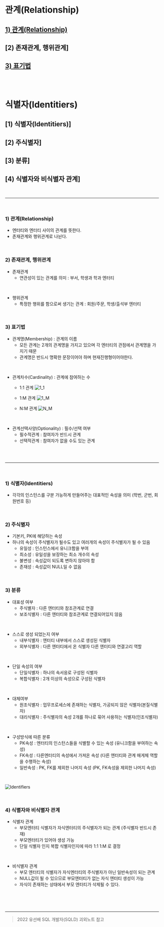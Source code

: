 

<br>

# 관계(Relationship)
 ## [1) 관계(Relationship)](##1-관계(Relationship))
 ## [2) 존재관계, 행위관계]
 ## [3) 표기법](#3-표기법)

 <br>
 <br>

# 식별자(Identitiers)
 ## [1) 식별자(Identitiers)]
 ## [2) 주식별자]
 ## [3) 분류]
 ## [4) 식별자와 비식별자 관계]
 <br/>

---------------

<br/>

### 1) 관계(Relationship)
 - 엔터티와 엔터티 사이의 관계를 뜻한다.
 - 존재관계와 행위관계로 나뉜다.

</br>

### 2) 존재관계, 행위관계
 - 존재관계
   - 연관성이 있는 관계를 의미 : 부서, 학생과 학과 엔터티

</br>

- 행위관계
   - 특정한 행위를 함으로써 생기는 관계 : 회원/주문, 학생/출석부 엔터티

</br>

### 3) 표기법
 - 관계명(Membership) : 관계의 이름
   - 모든 관계는 2개의 관계명을 가지고 있으며 각 엔터티의 관점에서 관계명을 가지기 때문
   - 관계명은 반드시 명확한 문장이어야 하며 현재진행형이어야한다.

</br>

 - 관계차수(Cardinality) : 관계에 참여하는 수
   - 1:1 관계
![1_1](https://user-images.githubusercontent.com/80929909/222911895-6f8f961a-3645-47aa-9571-d3461ce17d87.png)


   - 1:M 관계
![1_M](https://user-images.githubusercontent.com/80929909/222911980-6471fba6-c2f2-4cf5-9d58-18b5e40bb19c.png)



   - N:M 관계
![N_M](https://user-images.githubusercontent.com/80929909/222912050-cc6abff1-3a16-4b18-a14b-bfbb3830388e.PNG)

</br>


 - 관계선택사양(Optionality) : 필수/선택 여부
   - 필수적관계 : 참여자가 반드시 관계
   - 선택적관계 : 참여자가 없을 수도 있는 관계

</br>
<br>

--------
<br>

### 1) 식별자(Identitiers)
 - 각각의 인스턴스를 구분 가능하게 만들어주는 대표적인 속성을 의미 (학번, 군번, 회원번호 등)

</br>

### 2) 주식별자
 - 기본키, PK에 해당하는 속성
 - 하나의 속성이 주식별자가 될수도 있고 여러개의 속성이 주식별자가 될 수 있음
   - 유일성 : 인스턴스에서 유니크함을 부여
   - 최소성 : 유일성을 보장하는 최소 개수의 속성
   - 불변성 : 속성값이 되도록 변하지 않아야 함
   - 존재성 : 속성값이 NULL일 수 없음

<br>

### 3) 분류 
 - 대표성 여부
   - 주식별자 : 다른 엔터티와 참조관계로 연결
   - 보조식별자 : 다른 엔터티와 참조관계로 연결되어있지 않음
   
<br>

 - 스스로 생성 되었는지 여부
   - 내부식별자 : 엔터티 내부에서 스스로 생성된 식별자
   - 외부식별자 : 다른 엔터티에서 온 식별자 다른 엔터티와 연결고리 역할

<br>

 - 단일 속성의 여부
   - 단일식별자 : 하나의 속서응로 구성된 식별자
   - 복합식별자 : 2개 이상의 속성으로 구성된 식별자

<br>

 - 대체여부
   - 원조식별자 : 업무프로세스에 존재하는 식별자, 가공되지 않은 식별자(본질식별자)
   - 대리식별자 : 주식별자의 속성 2개를 하나로 묶어 사용하는 식별자(인조식별자)

<br>

 - 구성방식에 따른 분류
   - PK속성 : 엔터티의 인스턴스들을 식별할 수 있는 속성 (유니크함을 부여하는 속성)
   - FK속성 : 다른엔터티의 속성에서 가져온 속성 (다른 엔터티와 관계 매게체 역할을 수행하는 속성)
   - 일반속성 : PK, FK를 제외한 나머지 속성 (PK, FK속성을 제외한 나머지 속성)
<br>

![Identifiers](https://user-images.githubusercontent.com/80929909/222915132-de8e7523-cb36-4ecc-9ca3-f7eafb01f690.PNG)

<br>

### 4) 식별자와 비식별자 관계
 - 식별자 관계
   - 부모엔터티 식별자가 자식엔터티의 주식별자가 되는 관계 (주식별자 반드시 존재)
   - 부모엔터티가 있어야 생성 가능 
   - 단일 식별자 인지 복합 식별자인지에 따라 1:1 1:M 로 결정

<br>

- 비식별자 관계
   - 부모 엔터티의 식별자가 자식엔터티의 주식별자가 아닌 일반속성이 되는 관계
   - NULL값이 될 수 있으므로 부모엔터티가 없는 자식 엔터티 생성이 가능
   - 자식이 존재하는 상태에서 부모 엔터티가 삭제될 수 있다.

<br>
<br>
<br>

--------
> 2022 유선배 SQL 개발자(SQLD) 괴외노트 참고
